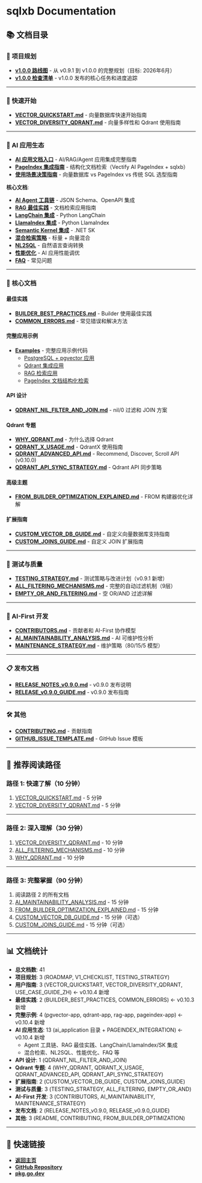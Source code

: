 # sqlxb Documentation

## 📚 文档目录

### 📅 项目规划

- **[v1.0.0 路线图](./ROADMAP_v1.0.0.md)** - 从 v0.9.1 到 v1.0.0 的完整规划（目标: 2026年6月）
- **[v1.0.0 检查清单](./V1_CHECKLIST.md)** - v1.0.0 发布的核心任务和进度追踪

---

### 🚀 快速开始

- **[VECTOR_QUICKSTART.md](./VECTOR_QUICKSTART.md)** - 向量数据库快速开始指南
- **[VECTOR_DIVERSITY_QDRANT.md](./VECTOR_DIVERSITY_QDRANT.md)** - 向量多样性和 Qdrant 使用指南

---

### 🤖 AI 应用生态

- **[AI 应用文档入口](./ai_application/README.md)** - AI/RAG/Agent 应用集成完整指南
- **[PageIndex 集成指南](./PAGEINDEX_INTEGRATION.md)** - 结构化文档检索（Vectify AI PageIndex + sqlxb）
- **[使用场景决策指南](./USE_CASE_GUIDE_ZH.md)** - 向量数据库 vs PageIndex vs 传统 SQL 选型指南

**核心文档**:
- **[AI Agent 工具链](./ai_application/AGENT_TOOLKIT.md)** - JSON Schema、OpenAPI 集成
- **[RAG 最佳实践](./ai_application/RAG_BEST_PRACTICES.md)** - 文档检索应用指南
- **[LangChain 集成](./ai_application/LANGCHAIN_INTEGRATION.md)** - Python LangChain
- **[LlamaIndex 集成](./ai_application/LLAMAINDEX_INTEGRATION.md)** - Python LlamaIndex
- **[Semantic Kernel 集成](./ai_application/SEMANTIC_KERNEL_INTEGRATION.md)** - .NET SK
- **[混合检索策略](./ai_application/HYBRID_SEARCH.md)** - 标量 + 向量混合
- **[NL2SQL](./ai_application/NL2SQL.md)** - 自然语言查询转换
- **[性能优化](./ai_application/PERFORMANCE.md)** - AI 应用性能调优
- **[FAQ](./ai_application/FAQ.md)** - 常见问题

---

### 📖 核心文档

#### 最佳实践

- **[BUILDER_BEST_PRACTICES.md](./BUILDER_BEST_PRACTICES.md)** - Builder 使用最佳实践
- **[COMMON_ERRORS.md](./COMMON_ERRORS.md)** - 常见错误和解决方法

#### 完整应用示例

- **[Examples](../examples/README.md)** - 完整应用示例代码
  - [PostgreSQL + pgvector 应用](../examples/pgvector-app/)
  - [Qdrant 集成应用](../examples/qdrant-app/)
  - [RAG 检索应用](../examples/rag-app/)
  - [PageIndex 文档结构化检索](../examples/pageindex-app/)

#### API 设计

- **[QDRANT_NIL_FILTER_AND_JOIN.md](./QDRANT_NIL_FILTER_AND_JOIN.md)** - nil/0 过滤和 JOIN 方案

#### Qdrant 专题

- **[WHY_QDRANT.md](./WHY_QDRANT.md)** - 为什么选择 Qdrant
- **[QDRANT_X_USAGE.md](./QDRANT_X_USAGE.md)** - QdrantX 使用指南
- **[QDRANT_ADVANCED_API.md](./QDRANT_ADVANCED_API.md)** - Recommend, Discover, Scroll API (v0.10.0)
- **[QDRANT_API_SYNC_STRATEGY.md](./QDRANT_API_SYNC_STRATEGY.md)** - Qdrant API 同步策略

#### 高级主题

- **[FROM_BUILDER_OPTIMIZATION_EXPLAINED.md](./FROM_BUILDER_OPTIMIZATION_EXPLAINED.md)** - FROM 构建器优化详解

#### 扩展指南

- **[CUSTOM_VECTOR_DB_GUIDE.md](./CUSTOM_VECTOR_DB_GUIDE.md)** - 自定义向量数据库支持指南
- **[CUSTOM_JOINS_GUIDE.md](./CUSTOM_JOINS_GUIDE.md)** - 自定义 JOIN 扩展指南

---

### 🧪 测试与质量

- **[TESTING_STRATEGY.md](./TESTING_STRATEGY.md)** - 测试策略与改进计划（v0.9.1 新增）
- **[ALL_FILTERING_MECHANISMS.md](./ALL_FILTERING_MECHANISMS.md)** - 完整的自动过滤机制（9层）
- **[EMPTY_OR_AND_FILTERING.md](./EMPTY_OR_AND_FILTERING.md)** - 空 OR/AND 过滤详解

---

### 🤖 AI-First 开发

- **[CONTRIBUTORS.md](./CONTRIBUTORS.md)** - 贡献者和 AI-First 协作模型
- **[AI_MAINTAINABILITY_ANALYSIS.md](./AI_MAINTAINABILITY_ANALYSIS.md)** - AI 可维护性分析
- **[MAINTENANCE_STRATEGY.md](./MAINTENANCE_STRATEGY.md)** - 维护策略（80/15/5 模型）

---

### 📋 发布文档

- **[RELEASE_NOTES_v0.9.0.md](./RELEASE_NOTES_v0.9.0.md)** - v0.9.0 发布说明
- **[RELEASE_v0.9.0_GUIDE.md](./RELEASE_v0.9.0_GUIDE.md)** - v0.9.0 发布指南

---

### 🛠️ 其他

- **[CONTRIBUTING.md](./CONTRIBUTING.md)** - 贡献指南
- **[GITHUB_ISSUE_TEMPLATE.md](./GITHUB_ISSUE_TEMPLATE.md)** - GitHub Issue 模板

---

## 🎯 推荐阅读路径

### 路径 1: 快速了解（10 分钟）

1. [VECTOR_QUICKSTART.md](./VECTOR_QUICKSTART.md) - 5 分钟
2. [VECTOR_DIVERSITY_QDRANT.md](./VECTOR_DIVERSITY_QDRANT.md) - 5 分钟

---

### 路径 2: 深入理解（30 分钟）

1. [VECTOR_DIVERSITY_QDRANT.md](./VECTOR_DIVERSITY_QDRANT.md) - 10 分钟
2. [ALL_FILTERING_MECHANISMS.md](./ALL_FILTERING_MECHANISMS.md) - 10 分钟
3. [WHY_QDRANT.md](./WHY_QDRANT.md) - 10 分钟

---

### 路径 3: 完整掌握（90 分钟）

1. 阅读路径 2 的所有文档
2. [AI_MAINTAINABILITY_ANALYSIS.md](./AI_MAINTAINABILITY_ANALYSIS.md) - 15 分钟
3. [FROM_BUILDER_OPTIMIZATION_EXPLAINED.md](./FROM_BUILDER_OPTIMIZATION_EXPLAINED.md) - 15 分钟
4. [CUSTOM_VECTOR_DB_GUIDE.md](./CUSTOM_VECTOR_DB_GUIDE.md) - 15 分钟（可选）
5. [CUSTOM_JOINS_GUIDE.md](./CUSTOM_JOINS_GUIDE.md) - 15 分钟（可选）

---

## 📊 文档统计

- **总文档数**: 41
- **项目规划**: 3 (ROADMAP, V1_CHECKLIST, TESTING_STRATEGY)
- **用户指南**: 3 (VECTOR_QUICKSTART, VECTOR_DIVERSITY_QDRANT, USE_CASE_GUIDE_ZH) ← v0.10.4 新增
- **最佳实践**: 2 (BUILDER_BEST_PRACTICES, COMMON_ERRORS) ← v0.10.3 新增
- **完整示例**: 4 (pgvector-app, qdrant-app, rag-app, pageindex-app) ← v0.10.4 新增
- **AI 应用生态**: 13 (ai_application 目录 + PAGEINDEX_INTEGRATION) ← v0.10.4 新增
  - Agent 工具链、RAG 最佳实践、LangChain/LlamaIndex/SK 集成
  - 混合检索、NL2SQL、性能优化、FAQ 等
- **API 设计**: 1 (QDRANT_NIL_FILTER_AND_JOIN)
- **Qdrant 专题**: 4 (WHY_QDRANT, QDRANT_X_USAGE, QDRANT_ADVANCED_API, QDRANT_API_SYNC_STRATEGY)
- **扩展指南**: 2 (CUSTOM_VECTOR_DB_GUIDE, CUSTOM_JOINS_GUIDE)
- **测试与质量**: 3 (TESTING_STRATEGY, ALL_FILTERING, EMPTY_OR_AND)
- **AI-First 开发**: 3 (CONTRIBUTORS, AI_MAINTAINABILITY, MAINTENANCE_STRATEGY)
- **发布文档**: 2 (RELEASE_NOTES_v0.9.0, RELEASE_v0.9.0_GUIDE)
- **其他**: 3 (README, CONTRIBUTING, FROM_BUILDER_OPTIMIZATION)

---

## 🔗 快速链接

- **[返回主页](../README.md)**
- **[GitHub Repository](https://github.com/x-ream/sqlxb)**
- **[pkg.go.dev](https://pkg.go.dev/github.com/x-ream/sqlxb)**

